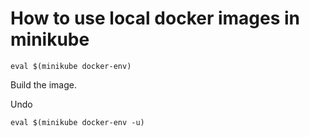 # How to use local docker images in minikube 

```
eval $(minikube docker-env)
```

Build the image. 

Undo

```
eval $(minikube docker-env -u)
```